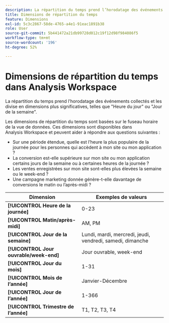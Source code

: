 ```yaml
---
description: La répartition du temps prend l’horodatage des événements collectés et les divise en dimensions plus significatives, telles que "Heure du jour" ou "Jour de la semaine".
title: Dimensions de répartition du temps
feature: Dimensions
exl-id: 5c3c2867-58de-4765-a4e1-91eac1891b38
role: User
source-git-commit: 5b441472a21db99728d012c19f12d98f984086f5
workflow-type: tm+mt
source-wordcount: '196'
ht-degree: 52%

---
```


# Dimensions de répartition du temps dans Analysis Workspace

La répartition du temps prend l’horodatage des événements collectés et les divise en dimensions plus significatives, telles que &quot;Heure du jour&quot; ou &quot;Jour de la semaine&quot;.

Les dimensions de répartition du temps sont basées sur le fuseau horaire de la vue de données. Ces dimensions sont disponibles dans Analysis Workspace et peuvent aider à répondre aux questions suivantes :

* Sur une période étendue, quelle est l’heure la plus populaire de la journée pour les personnes qui accèdent à mon site ou mon application ?
* La conversion est-elle supérieure sur mon site ou mon application certains jours de la semaine ou à certaines heures de la journée ?
* Les ventes enregistrées sur mon site sont-elles plus élevées la semaine ou le week-end ?
* Une campagne marketing donnée génère-t-elle davantage de conversions le matin ou l’après-midi ?

| Dimension | Exemples de valeurs |
|--- |--- |
| **[!UICONTROL Heure de la journée]** | 0-23 |
| **[!UICONTROL Matin/après-midi]** | AM, PM |
| **[!UICONTROL Jour de la semaine]** | Lundi, mardi, mercredi, jeudi, vendredi, samedi, dimanche |
| **[!UICONTROL Jour ouvrable/week-end]** | Jour ouvrable, week-end |
| **[!UICONTROL Jour du mois]** | 1-31 |
| **[!UICONTROL Mois de l’année]** | Janvier-Décembre |
| **[!UICONTROL Jour de l’année]** | 1-366 |
| **[!UICONTROL Trimestre de l’année]** | T1, T2, T3, T4 |
